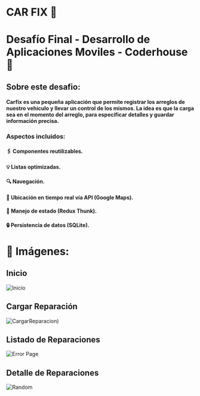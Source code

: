 #  CAR FIX 🔧

# Desafío Final - Desarrollo de Aplicaciones Moviles - Coderhouse 📱


## Sobre este desafio: 

####  Carfix es una pequeña aplicación que permite registrar los arreglos de nuestro vehiculo y llevar un control de los mismos. La idea es que la carga sea en el momento del arreglo, para especificar detalles y guardar información precisa.  

### Aspectos incluidos:
#### 🖇️ Componentes reutilizables.  
#### 💡 Listas optimizadas. 
#### 🔍 Navegación. 
#### 📍 Ubicación en tiempo real vía API (Google Maps).
#### 💾 Manejo de estado (Redux Thunk).
#### 🔒 Persistencia de datos (SQLite).


# 📁 Imágenes:  

## Inicio
![Inicio](https://i.postimg.cc/RVrrpNHN/Inicio.jpg) 
## Cargar Reparación
![CargarReparacion](https://i.postimg.cc/XvYtB5TD/Creacion-de-la-reparacion.jpg)) 
## Listado de Reparaciones
![Error Page](https://i.postimg.cc/VkR3NgHC/Listado-de-reparaciones.jpg) 
## Detalle de Reparaciones
![Random](https://i.postimg.cc/YSDZ6972/Detalle-de-la-reparaci-n.jpg)

